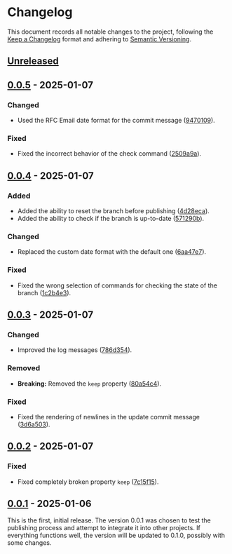 # Changelog

This document records all notable changes to the project, following the [Keep a Changelog] format and adhering to [Semantic Versioning].

## [Unreleased]

## [0.0.5] - 2025-01-07

### Changed

- Used the RFC Email date format for the commit message ([9470109]).

### Fixed

- Fixed the incorrect behavior of the check command ([2509a9a]).

## [0.0.4] - 2025-01-07

### Added

- Added the ability to reset the branch before publishing ([4d28eca]).
- Added the ability to check if the branch is up-to-date ([571290b]).

### Changed

- Replaced the custom date format with the default one ([6aa47e7]).

### Fixed

- Fixed the wrong selection of commands for checking the state of the branch ([1c2b4e3]).

## [0.0.3] - 2025-01-07

### Changed

- Improved the log messages ([786d354]).

### Removed

- **Breaking:** Removed the `keep` property ([80a54c4]).

### Fixed

- Fixed the rendering of newlines in the update commit message ([3d6a503]).

## [0.0.2] - 2025-01-07

### Fixed

- Fixed completely broken property `keep` ([7c15f15]).

## [0.0.1] - 2025-01-06

This is the first, initial release. The version 0.0.1 was chosen to test the publishing process and attempt to integrate it into other projects. If everything functions well, the version will be updated to 0.1.0, possibly with some changes.

<!-- Footnotes -->

[Unreleased]: https://github.com/vanyauhalin/action-gh-pages/compare/v0.0.5...HEAD/
[0.0.5]: https://github.com/vanyauhalin/action-gh-pages/releases/tag/v0.0.5/
[0.0.4]: https://github.com/vanyauhalin/action-gh-pages/releases/tag/v0.0.4/
[0.0.3]: https://github.com/vanyauhalin/action-gh-pages/releases/tag/v0.0.3/
[0.0.2]: https://github.com/vanyauhalin/action-gh-pages/releases/tag/v0.0.2/
[0.0.1]: https://github.com/vanyauhalin/action-gh-pages/releases/tag/v0.0.1/

[9470109]: https://github.com/vanyauhalin/action-gh-pages/commit/9470109b76f5152102e0051182dbc70c310baea8/
[2509a9a]: https://github.com/vanyauhalin/action-gh-pages/commit/2509a9a479caa333744738137e6f9dd7a71b0a45/
[6aa47e7]: https://github.com/vanyauhalin/action-gh-pages/commit/6aa47e76c4a562e39326da64d95136c972556140/
[4d28eca]: https://github.com/vanyauhalin/action-gh-pages/commit/4d28eca471fb159a3adff9133e3528e96d8b3221/
[571290b]: https://github.com/vanyauhalin/action-gh-pages/commit/571290b19dfb3a060fb07057bc5ebacd037167f1/
[1c2b4e3]: https://github.com/vanyauhalin/action-gh-pages/commit/1c2b4e3031b9998429e555c6a0223fa7bdf69678/
[80a54c4]: https://github.com/vanyauhalin/action-gh-pages/commit/80a54c4f91ff5ee1456ba234bfb092068a62e6e1/
[3d6a503]: https://github.com/vanyauhalin/action-gh-pages/commit/3d6a503c114c65d31c9eac42879bfb2797e299a5/
[786d354]: https://github.com/vanyauhalin/action-gh-pages/commit/786d354525b1661a94c5e00dec6ad720ab2ee652/
[7c15f15]: https://github.com/vanyauhalin/action-gh-pages/commit/7c15f15fb17d6a309bf687f701a9e7541bea3826/

[Keep a Changelog]: https://keepachangelog.com/en/1.1.0/
[Semantic Versioning]: https://semver.org/spec/v2.0.0.html
